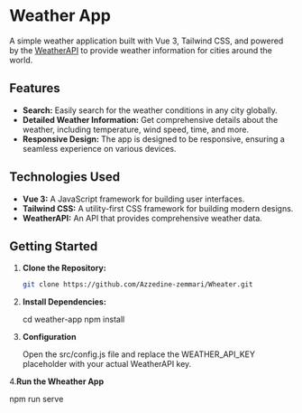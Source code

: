 # Weather App

A simple weather application built with Vue 3, Tailwind CSS, and powered by the [WeatherAPI](https://www.weatherapi.com/) to provide weather information for cities around the world.

## Features

- **Search:** Easily search for the weather conditions in any city globally.
- **Detailed Weather Information:** Get comprehensive details about the weather, including temperature, wind speed, time, and more.
- **Responsive Design:** The app is designed to be responsive, ensuring a seamless experience on various devices.

## Technologies Used

- **Vue 3:** A JavaScript framework for building user interfaces.
- **Tailwind CSS:** A utility-first CSS framework for building modern designs.
- **WeatherAPI:** An API that provides comprehensive weather data.


## Getting Started

1. **Clone the Repository:**

   ```bash
   git clone https://github.com/Azzedine-zemmari/Wheater.git

2. **Install Dependencies:**

   cd weather-app
   npm install

3. **Configuration**
   
   Open the src/config.js file and replace the WEATHER_API_KEY placeholder with your actual WeatherAPI key.

4.**Run the Wheather App**

   npm run serve


